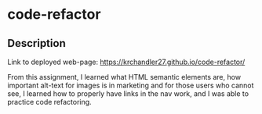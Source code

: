 # code-refactor

## Description

Link to deployed web-page: https://krchandler27.github.io/code-refactor/

From this assignment, I learned what HTML semantic elements are, how important alt-text for images is in marketing and for those users who cannot see, I learned how to properly have links in the nav work, and I was able to practice code refactoring.